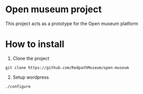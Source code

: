 # Open museum project
This project acts as a prototype for the Open museum platform

# How to install
1. Clone the project
```
git clone https://github.com/RedpathMuseum/open-museum
```
2. Setup wordpress
```
./configure
```
